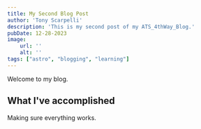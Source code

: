 ```yaml
---
title: My Second Blog Post
author: 'Tony Scarpelli'
description: 'This is my second post of my ATS_4thWay_Blog.'
pubDate: 12-28-2023
image:
    url: ''
    alt: ''
tags: ["astro", "blogging", "learning"]
---
```


Welcome to my blog.

## What I've accomplished

Making sure everything works.